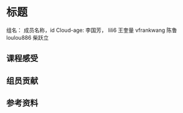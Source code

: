 # 标题 #

  组名： 成员名称，id
  Cloud-age: 李国芳， lili6
             王奎量 vfrankwang
             陈鲁 loulou886
             柴跃立

## 课程感受 ##

## 组员贡献 ##

## 参考资料 ##
